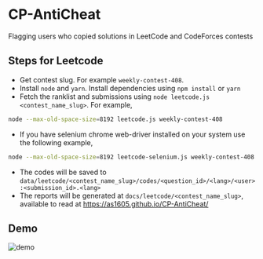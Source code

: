 # CP-AntiCheat
Flagging users who copied solutions in LeetCode and CodeForces contests

## Steps for Leetcode
- Get contest slug. For example `weekly-contest-408`.
- Install `node` and `yarn`. Install dependencies using `npm install` or `yarn`
- Fetch the ranklist and submissions using `node leetcode.js <contest_name_slug>`. For example,
```sh
node --max-old-space-size=8192 leetcode.js weekly-contest-408
```
- If you have selenium chrome web-driver installed on your system use the following example,
```sh
node --max-old-space-size=8192 leetcode-selenium.js weekly-contest-408
```
- The codes will be saved to `data/leetcode/<contest_name_slug>/codes/<question_id>/<lang>/<user>:<submission_id>.<lang>`
- The reports will be generated at `docs/leetcode/<contest_name_slug>`, available to read at https://as1605.github.io/CP-AntiCheat/

## Demo
![demo](demo.png)